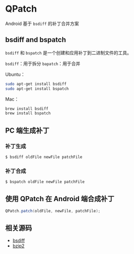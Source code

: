 # QPatch

Android 基于 ``bsdiff`` 的补丁合并方案

## bsdiff and bspatch

``bsdiff`` 和 ``bspatch`` 是一个创建和应用补丁到二进制文件的工具。

``bsdiff``：用于拆分
``bapatch``：用于合并

Ubuntu：

```bash
sudo apt-get install bsdiff
sudo apt-get install bspatch
```

Mac：

```bash
brew install bsdiff
brew install bspatch
```

## PC 端生成补丁

### 补丁生成

```bash
$ bsdiff oldFile newFile patchFile
```

### 补丁合成

```bash
$ bspatch oldFile newFile patchFile
```

## 使用 QPatch 在 Android 端合成补丁

```java
QPatch.patch(oldFile, newFile, patchFile);
```

## 相关源码

* [bsdiff](http://www.daemonology.net/bsdiff/)
* [bzip2](http://www.bzip.org/downloads.html)
